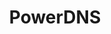 ---
draft: false
title: PowerDNS
content:
  id: powerdns
  name: PowerDNS
  logo: /images/development/dev-ops/powerdns/logo.png
  website: https://www.powerdns.com/
  iframe_website: /website-iframe/development/dev-ops/powerdns
  dashboardImage: /images/development/dev-ops/powerdns/screenshot-1.png
  short_description: PowerDNS is a premier supplier of open-source DNS software, services and support.
  description: PowerDNS is a DNS server program, written in C++ and licensed under the GPL. It runs on most Unix derivatives. It features a large number of backends ranging from simple BIND style zonefiles to relational databases and load-balancing/failover algorithms.
  features:
    - title: Complete suite of DNS-related software
      description: PowerDNS provides open-source (GPL) software to create authoritative DNS, recursive DNS, DNS loading balancer, debugging tools, and APIs to provision zones and records.
    - title: Authoritative Server
      description: PowerDNS enables the authoritative DNS service from all popular databases like MySql, Oracle, PostgreSQL, SQLite3, Microsoft SQL Server, LDAP, and text files. Authoritative Server works with many different scripts like Java, Python, C, C++, Perl, Lua. You can use it for dynamic redirection, spam filter, or real-time intervention.
    - title: High-performance recursive DNS server
      description: PowerDNS Recursor can use multiple processors. Like the Authoritative Server, it supports various scripts. It can be reconfigured without downtime.
    - title: Powerful load balancer
      description: Dnsdist (load balancer) can route traffic to optimal servers, delivering excellent performance. It also can block abusive traffic and provide DoS protection.
  screenshots:
    - /images/development/dev-ops/powerdns/screenshot-1.png
    - /images/development/dev-ops/powerdns/screenshot-2.jpg
---